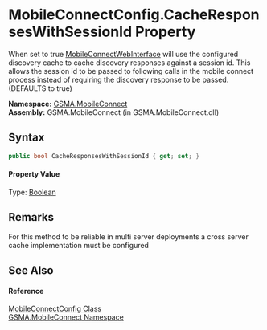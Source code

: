 MobileConnectConfig.CacheResponsesWithSessionId Property
========================================================
When set to true [MobileConnectWebInterface][1] will use the configured discovery cache to cache discovery responses against a session id. This allows the session id to be passed to following calls in the mobile connect process instead of requiring the discovery response to be passed. (DEFAULTS to true)

**Namespace:** [GSMA.MobileConnect][2]  
**Assembly:** GSMA.MobileConnect (in GSMA.MobileConnect.dll)

Syntax
------

```csharp
public bool CacheResponsesWithSessionId { get; set; }
```

#### Property Value
Type: [Boolean][3]

Remarks
-------
 For this method to be reliable in multi server deployments a cross server cache implementation must be configured 

See Also
--------

#### Reference
[MobileConnectConfig Class][4]  
[GSMA.MobileConnect Namespace][2]  

[1]: ../MobileConnectWebInterface/README.md
[2]: ../README.md
[3]: http://msdn.microsoft.com/en-us/library/a28wyd50
[4]: README.md
[5]: ../../_icons/Help.png